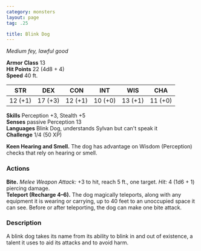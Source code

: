 ```yaml
---
category: monsters
layout: page
tag: .25

title: Blink Dog 
---
```

_Medium fey, lawful good_

**Armor Class** 13    
**Hit Points** 22 (4d8 + 4)    
**Speed** 40 ft. 

| STR     | DEX     | CON     | INT     | WIS     | CHA     |
|---------|---------|---------|---------|---------|---------|
| 12 (+1) | 17 (+3) | 12 (+1) | 10 (+0) | 13 (+1) | 11 (+0) |    

**Skills** Perception +3, Stealth +5    
**Senses** passive Perception 13    
**Languages** Blink Dog, understands Sylvan but can't speak it    
**Challenge** 1/4 (50 XP) 

**Keen Hearing and Smell.** The dog has advantage on Wisdom (Perception) checks that rely on hearing or smell. 

### Actions    
**Bite.** _Melee Weapon Attack:_ +3 to hit, reach 5 ft., one target. _Hit:_ 4 (1d6 + 1) piercing damage.    
**Teleport (Recharge 4–6).** The dog magically teleports, along with any equipment it is wearing or carrying, up to 40 feet to an unoccupied space it can see. Before or after teleporting, the dog can make one bite attack. 

### Description
A blink dog takes its name from its ability to blink in and out of existence, a talent it uses to aid its attacks and to avoid harm.
